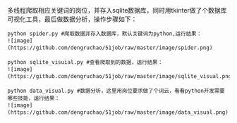 多线程爬取相应关键词的岗位，并存入sqlite数据库，同时用tkinter做了个数据库可视化工具，最后做数据分析，操作步骤如下：

    python spider.py #爬取数据并存入数据库，默认关键词为python,运行结果：
    ![image](https://github.com/dengruchao/51job/raw/master/image/spider.png)
    
    python sqlite_visuial.py #查看爬取到的数据，运行结果：
    ![image](https://github.com/dengruchao/51job/raw/master/image/sqlite_visual.png)
    
    python data_visual.py #数据分析，这里用岗位要求做了个词云，看看python开发需要哪些技能，运行结果：
    ![image](https://github.com/dengruchao/51job/raw/master/image/data_visual.png)
